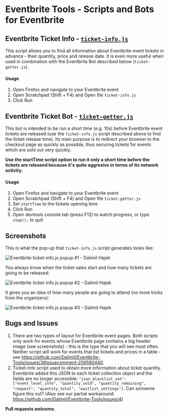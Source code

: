 # Eventbrite Tools - Scripts and Bots for Eventbrite

## Eventbrite Ticket Info - [`ticket-info.js`](https://raw.githubusercontent.com/Dalimil/Eventbrite-Tools/master/ticket-info.js)

This script allows you to find all information about Eventbrite event tickets in advance - their quantity, price and release date. It is even more useful when used in combination with the Eventbrite Bot described below (`ticket-getter.js`).

#### Usage
1. Open Firefox and navigate to your Eventbrite event
2. Open Scratchpad (Shift + F4) and Open file `ticket-info.js`
3. Click Run


## Eventbrite Ticket Bot - [`ticket-getter.js`](https://raw.githubusercontent.com/Dalimil/Eventbrite-Tools/master/ticket-getter.js)

This bot is intended to be run a short time (e.g. 10s) before Eventbrite event tickets are released (use the `ticket-info.js` script described above to find the ticket release time). Its main purpose is to redirect your browser to the checkout page as quickly as possible, thus securing tickets for events which are sold out very quickly. 

**Use the startTime script option to run it only a short time before the tickets are released because it's quite aggresive in terms of its network activity.**

#### Usage
1. Open Firefox and navigate to your Eventbrite event
2. Open Scratchpad (Shift + F4) and Open file `ticket-getter.js`
3. Set `startTime` to the tickets opening time
4. Click Run
5. Open devtools console tab (press F12) to watch progress, or type `stop();` to quit

## Screenshots
This is what the pop-up that `ticket-info.js` script generates looks like:

![Eventbrite ticket-info.js popup #1 - Dalimil Hajek](https://github.com/Dalimil/Eventbrite-Tools/blob/master/screenshots/event_tickets_second.png)

You always know when the ticket sales start and how many tickets are going to be released:

![Eventbrite ticket-info.js popup #2 - Dalimil Hajek](https://github.com/Dalimil/Eventbrite-Tools/blob/master/screenshots/event_unavailable.png)

It gives you an idea of how many people are going to attend (no more tricks from the organizers):

![Eventbrite ticket-info.js popup #3 - Dalimil Hajek](https://github.com/Dalimil/Eventbrite-Tools/blob/master/screenshots/event_tickets_first.png)


## Bugs and Issues
1. There are two types of layout for Eventbrite event pages. Both scripts only work for events whose Eventbrite page contains a big header image (see screenshots) - this is the type that you will see most often. Neither script will work for events that list tickets and prices in a table - see https://github.com/Dalimil/Eventbrite-Tools/issues/3#issuecomment-256580440.
2. Ticket-Info script used to obtain more information about ticket quantity. Eventbrite added this JSON to each ticket collection object and the fields are no longer accessible: `"json_blacklist_set": ["event_level_info", "quantity_sold", "quantity_remaining", "request", "quantity_total", "waitlist_settings"]`. Can someone figure this out? (Also see our partial workaround: https://github.com/Dalimil/Eventbrite-Tools/issues/4)

**Pull requests welcome.**
